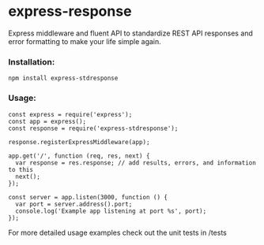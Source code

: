 # express-response 

Express middleware and fluent API to standardize REST API responses and error formatting to make your life simple again.

### Installation:
```
npm install express-stdresponse
```

### Usage:
```
const express = require('express');
const app = express();
const response = require('express-stdresponse');

response.registerExpressMiddleware(app);

app.get('/', function (req, res, next) {
  var response = res.response; // add results, errors, and information to this
  next();
});

const server = app.listen(3000, function () {
  var port = server.address().port;
  console.log('Example app listening at port %s', port);
});
```

For more detailed usage examples check out the unit tests in /tests